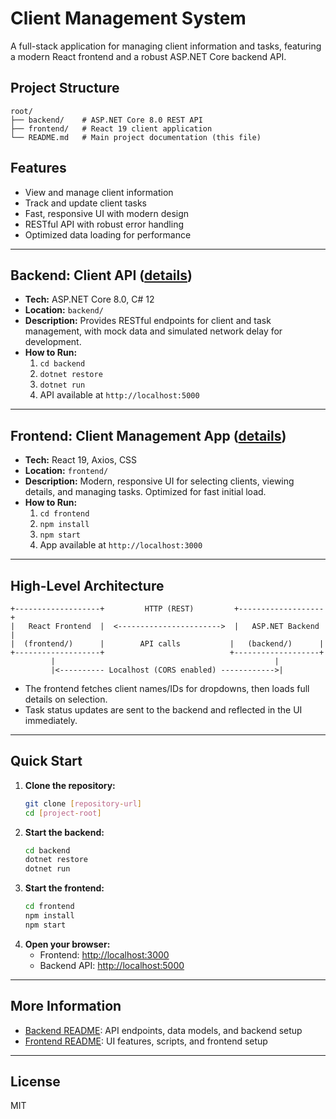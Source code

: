 # Client Management System

A full-stack application for managing client information and tasks, featuring a modern React frontend and a robust ASP.NET Core backend API.

## Project Structure

```
root/
├── backend/    # ASP.NET Core 8.0 REST API
├── frontend/   # React 19 client application
└── README.md   # Main project documentation (this file)
```

## Features

- View and manage client information
- Track and update client tasks
- Fast, responsive UI with modern design
- RESTful API with robust error handling
- Optimized data loading for performance

---

## Backend: Client API ([details](backend/README.md))
- **Tech:** ASP.NET Core 8.0, C# 12
- **Location:** `backend/`
- **Description:** Provides RESTful endpoints for client and task management, with mock data and simulated network delay for development.
- **How to Run:**
  1. `cd backend`
  2. `dotnet restore`
  3. `dotnet run`
  4. API available at `http://localhost:5000`

---

## Frontend: Client Management App ([details](frontend/README.md))
- **Tech:** React 19, Axios, CSS
- **Location:** `frontend/`
- **Description:** Modern, responsive UI for selecting clients, viewing details, and managing tasks. Optimized for fast initial load.
- **How to Run:**
  1. `cd frontend`
  2. `npm install`
  3. `npm start`
  4. App available at `http://localhost:3000`

---

## High-Level Architecture

```
+-------------------+         HTTP (REST)         +-------------------+
|   React Frontend  |  <----------------------->  |   ASP.NET Backend |
|  (frontend/)      |        API calls           |   (backend/)      |
+-------------------+                            +-------------------+
         |                                                 |
         |<---------- Localhost (CORS enabled) ------------>|
```

- The frontend fetches client names/IDs for dropdowns, then loads full details on selection.
- Task status updates are sent to the backend and reflected in the UI immediately.

---

## Quick Start

1. **Clone the repository:**
   ```bash
   git clone [repository-url]
   cd [project-root]
   ```
2. **Start the backend:**
   ```bash
   cd backend
   dotnet restore
   dotnet run
   ```
3. **Start the frontend:**
   ```bash
   cd frontend
   npm install
   npm start
   ```
4. **Open your browser:**
   - Frontend: [http://localhost:3000](http://localhost:3000)
   - Backend API: [http://localhost:5000](http://localhost:5000)

---

## More Information
- [Backend README](backend/README.md): API endpoints, data models, and backend setup
- [Frontend README](frontend/README.md): UI features, scripts, and frontend setup

---

## License
MIT 